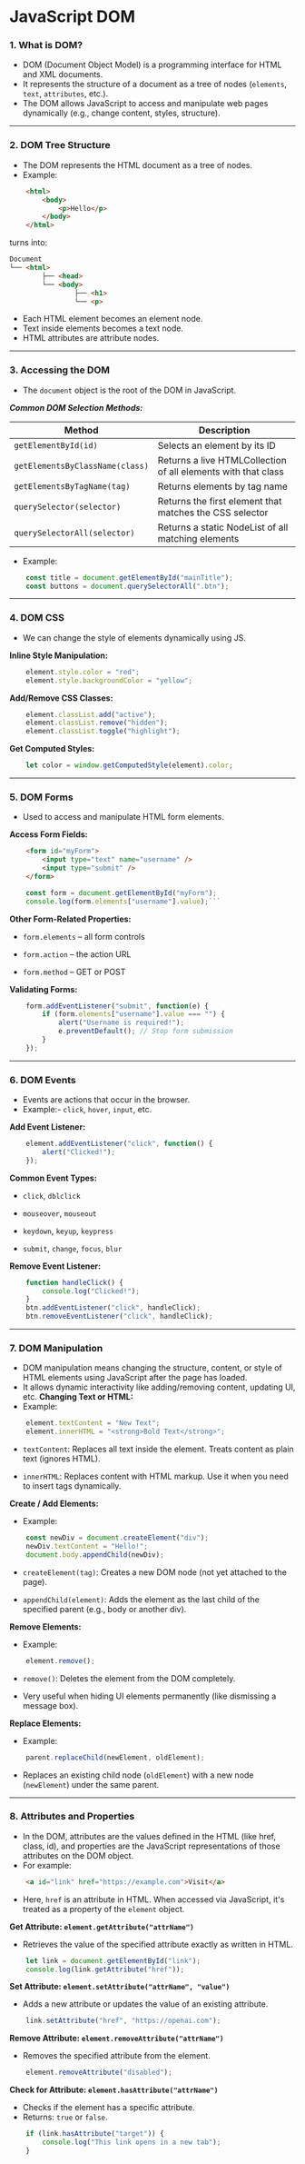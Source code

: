 # JavaScript DOM

### 1. What is **DOM**?

- DOM (Document Object Model) is a programming interface for HTML and XML documents.
- It represents the structure of a document as a tree of nodes (`elements`, `text`, `attributes`, etc.).
- The DOM allows JavaScript to access and manipulate web pages dynamically (e.g., change content, styles, structure).

---

### 2. DOM Tree Structure

- The DOM represents the HTML document as a tree of nodes.
- Example:


```html
    <html>
        <body>
            <p>Hello</p>
        </body>
    </html> 
```

turns into:
```html
Document
└── <html>
        ├── <head>
        └── <body>
                ├── <h1>
                └── <p>
```

- Each HTML element becomes an element node.
- Text inside elements becomes a text node.
- HTML attributes are attribute nodes.

---

### 3. Accessing the DOM

- The `document` object is the root of the DOM in JavaScript.

**_Common DOM Selection Methods:_**

| Method                          | Description                                                   |
| ------------------------------- | ------------------------------------------------------------- |
| `getElementById(id)`            | Selects an element by its ID                                  |
| `getElementsByClassName(class)` | Returns a live HTMLCollection of all elements with that class |
| `getElementsByTagName(tag)`     | Returns elements by tag name                                  |
| `querySelector(selector)`       | Returns the first element that matches the CSS selector       |
| `querySelectorAll(selector)`    | Returns a static NodeList of all matching elements            |

- Example:

```js 
    const title = document.getElementById("mainTitle");
    const buttons = document.querySelectorAll(".btn");
```

---

### 4. DOM CSS

- We can change the style of elements dynamically using JS.

**Inline Style Manipulation:**

```js
    element.style.color = "red";
    element.style.backgroundColor = "yellow";
```

**Add/Remove CSS Classes:**

```js
    element.classList.add("active");
    element.classList.remove("hidden");
    element.classList.toggle("highlight");
```

**Get Computed Styles:**

```js
    let color = window.getComputedStyle(element).color;
```

---

### 5. DOM Forms

- Used to access and manipulate HTML form elements.

**Access Form Fields:**

```html
    <form id="myForm">
        <input type="text" name="username" />
        <input type="submit" />
    </form>
```


```js
    const form = document.getElementById("myForm");
    console.log(form.elements["username"].value);```
```

**Other Form-Related Properties:**

- `form.elements` – all form controls

- `form.action` – the action URL

- `form.method` – GET or POST

**Validating Forms:**

```js
    form.addEventListener("submit", function(e) {
        if (form.elements["username"].value === "") {
            alert("Username is required!");
            e.preventDefault(); // Stop form submission
        }
    });
```

---

### 6. DOM Events

- Events are actions that occur in the browser.
- Example:- `click`, `hover`, `input`, etc.

**Add Event Listener:**


```js
    element.addEventListener("click", function() {
        alert("Clicked!");
    });
```


**Common Event Types:**

- `click`, `dblclick`

- `mouseover`, `mouseout`

- `keydown`, `keyup`, `keypress`

- `submit`, `change`, `focus`, `blur`

**Remove Event Listener:**


```js
    function handleClick() {
        console.log("Clicked!");
    }
    btn.addEventListener("click", handleClick);
    btn.removeEventListener("click", handleClick);
```


---

### 7. DOM Manipulation
* DOM manipulation means changing the structure, content, or style of HTML elements using JavaScript after the page has loaded.
* It allows dynamic interactivity like adding/removing content, updating UI, etc.
**Changing Text or HTML:**
* Example:
```js
    element.textContent = "New Text";
    element.innerHTML = "<strong>Bold Text</strong>";
```
- `textContent`: Replaces all text inside the element. Treats content as plain text (ignores HTML).

- `innerHTML`: Replaces content with HTML markup. Use it when you need to insert tags dynamically.

**Create / Add Elements:**
* Example:
```js
    const newDiv = document.createElement("div");
    newDiv.textContent = "Hello!";
    document.body.appendChild(newDiv);
```
- `createElement(tag)`: Creates a new DOM node (not yet attached to the page).

- `appendChild(element)`: Adds the element as the last child of the specified parent (e.g., body or another div).

**Remove Elements:**
* Example:
```js
    element.remove();
```
- `remove()`: Deletes the element from the DOM completely.

- Very useful when hiding UI elements permanently (like dismissing a message box).

**Replace Elements:**
* Example:
```js
    parent.replaceChild(newElement, oldElement);
```
- Replaces an existing child node (`oldElement`) with a new node (`newElement`) under the same parent.


---

### 8. Attributes and Properties
* In the DOM, attributes are the values defined in the HTML (like href, class, id), and properties are the JavaScript representations of those attributes on the DOM object.
* For example:

```html
    <a id="link" href="https://example.com">Visit</a>
```
*  Here, `href` is an attribute in HTML. When accessed via JavaScript, it's treated as a property of the `element` object.

**Get Attribute: `element.getAttribute("attrName")`**
* Retrieves the value of the specified attribute exactly as written in HTML.
```js
    let link = document.getElementById("link");
    console.log(link.getAttribute("href")); 
```

**Set Attribute: `element.setAttribute("attrName", "value")`**
* Adds a new attribute or updates the value of an existing attribute.
```js
    link.setAttribute("href", "https://openai.com");
```
**Remove Attribute: `element.removeAttribute("attrName")`**
* Removes the specified attribute from the element.
```js
    element.removeAttribute("disabled");
```

**Check for Attribute: `element.hasAttribute("attrName")`**
* Checks if the element has a specific attribute.
* Returns: `true` or `false`.
```js
    if (link.hasAttribute("target")) {
        console.log("This link opens in a new tab");
    }
```